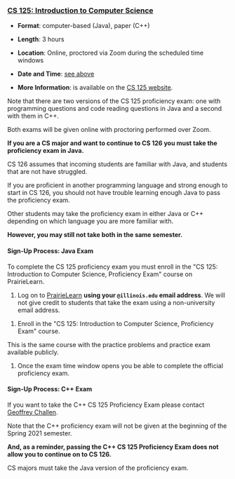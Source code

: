 <!---
Feel free to change this link if there is something more appropriate.
Do not change the anchor name.
-->

### <a name="CS125" class="anchor"></a>[CS 125: Introduction to Computer Science](https://cs125.cs.illinois.edu/info/proficiency)

* **Format**: computer-based (Java), paper (C++)
<!--- -->
* **Length**: 3 hours
<!--- -->
* **Location**: Online, proctored via Zoom during the scheduled time windows
<!--- -->
* **Date and Time**: [see above](#next)
<!--- -->
* **More Information**: is available on the [CS 125 website](https://cs125.cs.illinois.edu/info/proficiency/).

Note that there are two versions of the CS 125 proficiency exam: one with
programming questions and code reading questions in Java
and a second with them in C++.
<!--- -->
Both exams will be given online with proctoring performed over Zoom.
<!--- -->
**If you are a CS major and want to continue to CS 126 you must take the
proficiency exam in Java.**
<!--- -->
CS 126 assumes that incoming students are familiar with Java, and students that
are not have struggled.
<!--- -->
If you are proficient in another programming language and strong enough to start
in CS 126, you should not have trouble learning enough Java to pass the
proficiency exam.

Other students may take the proficiency exam in either Java or C++ depending on
which language you are more familiar with.
<!--- -->
**However, you may still not take both in the same semester.**

<!--
Also note that ECE students *must* take
[ECE 220](https://ece.illinois.edu/academics/courses/profile/ECE220)
before taking CS 173 and CS 225.
**ECE students may not take the CS 125 proficiency exam and then continue to CS
173.**
-->

#### Sign-Up Process: Java Exam

To complete the CS 125 proficiency exam you must enroll in the
"CS 125: Introduction to Computer Science, Proficiency Exam" course on PrairieLearn.

<!---
1. Log on to [the CBTF scheduling site](https://cbtf.engr.illinois.edu/sched).
<!---
1. Press the "Add a class" button and add the "Proficiency Exams" course.
<!---
1. Click the "CS 125" exam in the "Proficiency Exams" course and reserve a time.
<!--- -->
1. Log on to [PrairieLearn](https://prairielearn.engr.illinois.edu/) **using your `@illinois.edu` email address**.
We will not give credit to students that take the exam using a non-university email address.
<!--- -->
1. Enroll in the "CS 125: Introduction to Computer Science, Proficiency Exam" course.
<!--- -->
This is the same course with the practice problems and practice exam available publicly.
<!--- -->
1. Once the exam time window opens you be able to complete the official proficiency
exam.

<!---
1. When you visit the testing center the proficiency exam will be visible.
-->

#### Sign-Up Process: C++ Exam

If you want to take the C++ CS 125 Proficiency Exam please contact
[Geoffrey Challen](mailto:challen@illinois.edu).
<!--- -->
Note that the C++ proficiency exam will not be given at the beginning of the
Spring 2021 semester.
<!--- -->
**And, as a reminder, passing the C++ CS 125 Proficiency Exam does not allow you to continue
on to CS 126.**
<!--- -->
CS majors must take the Java version of the proficiency exam.
